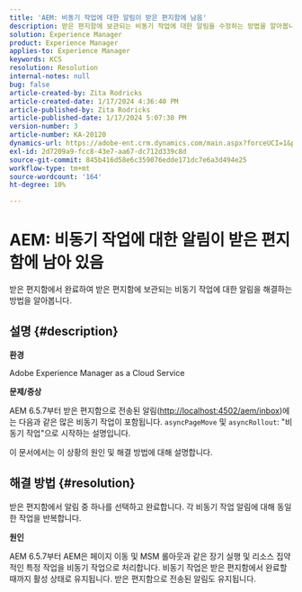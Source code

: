 ```yaml
---
title: 'AEM: 비동기 작업에 대한 알림이 받은 편지함에 남음'
description: 받은 편지함에 보관되는 비동기 작업에 대한 알림을 수정하는 방법을 알아봅니다.
solution: Experience Manager
product: Experience Manager
applies-to: Experience Manager
keywords: KCS
resolution: Resolution
internal-notes: null
bug: false
article-created-by: Zita Rodricks
article-created-date: 1/17/2024 4:36:40 PM
article-published-by: Zita Rodricks
article-published-date: 1/17/2024 5:07:30 PM
version-number: 3
article-number: KA-20120
dynamics-url: https://adobe-ent.crm.dynamics.com/main.aspx?forceUCI=1&pagetype=entityrecord&etn=knowledgearticle&id=094bc993-56b5-ee11-a569-6045bd006239
exl-id: 2d7209a9-fcc8-43e7-aa67-dc712d339c8d
source-git-commit: 845b416d58e6c359076edde171dc7e6a3d494e25
workflow-type: tm+mt
source-wordcount: '164'
ht-degree: 10%

---
```


# AEM: 비동기 작업에 대한 알림이 받은 편지함에 남아 있음


받은 편지함에서 완료하여 받은 편지함에 보관되는 비동기 작업에 대한 알림을 해결하는 방법을 알아봅니다.

## 설명 {#description}


<b>환경</b>

Adobe Experience Manager as a Cloud Service

<b>문제/증상</b>

AEM 6.5.7부터 받은 편지함으로 전송된 알림([http://localhost:4502/aem/inbox](http://localhost:4502/aem/inbox))에는 다음과 같은 많은 비동기 작업이 포함됩니다. `asyncPageMove` 및 `asyncRollout`: &quot;비동기 작업&quot;으로 시작하는 설명입니다.

이 문서에서는 이 상황의 원인 및 해결 방법에 대해 설명합니다.




## 해결 방법 {#resolution}


받은 편지함에서 알림 중 하나를 선택하고 완료합니다. 각 비동기 작업 알림에 대해 동일한 작업을 반복합니다.

<b>원인</b>

AEM 6.5.7부터 AEM은 페이지 이동 및 MSM 롤아웃과 같은 장기 실행 및 리소스 집약적인 특정 작업을 비동기 작업으로 처리합니다. 비동기 작업은 받은 편지함에서 완료할 때까지 활성 상태로 유지됩니다. 받은 편지함으로 전송된 알림도 유지됩니다.
